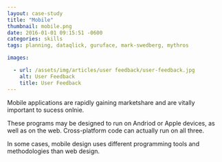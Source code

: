 ```yaml
---
layout: case-study
title: "Mobile"
thumbnail: mobile.png
date: 2016-01-01 09:15:51 -0600
categories: skills
tags: planning, dataqlick, guruface, mark-swedberg, mythros

images:

  - url: /assets/img/articles/user feedback/user-feedback.jpg
    alt: User Feedback
    title: User Feedback
---
```


<p>Mobile applications are rapidly gaining marketshare and are vitally important to sucess onlnie.</p>
<p>These programs may be designed to run on Andriod or Apple devices, as well as on the web. Cross-platform code can actually run on all three.</p>
<p>In some cases, mobile design uses different programming tools and methodologies than web design.</p>